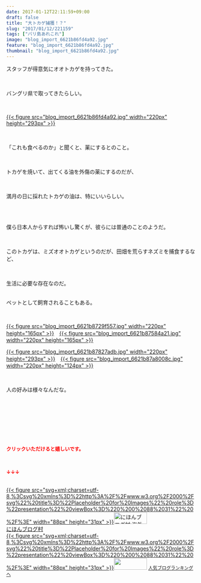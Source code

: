 ```yaml
---
date: 2017-01-12T22:11:59+09:00
draft: false
title: "大トカゲ捕獲！？"
slug: "2017/01/12/221159"
tags: ["バリ島あれこれ"]
image: "blog_import_6621b86fd4a92.jpg"
feature: "blog_import_6621b86fd4a92.jpg"
thumbnail: "blog_import_6621b86fd4a92.jpg"
---
```

<p>スタッフが得意気にオオトカゲを持ってきた。</p><p> </p><p>バングリ県で取ってきたらしい。</p><p> </p><p><a href="blog_import_6621b870e9115.jpg">{{< figure src="blog_import_6621b86fd4a92.jpg" width="220px" height="293px" >}}</a></p><p> </p><p>「これも食べるのか」と聞くと、薬にするとのこと。</p><p> </p><p>トカゲを焼いて、出てくる油を外傷の薬にするのだが、</p><p> </p><p>満月の日に採れたトカゲの油は、特にいいらしい。</p><p> </p><p><br/>僕ら日本人からすれば怖いし驚くが、彼らには普通のことのようだ。</p><p> </p><p>このトカゲは、ミズオオトカゲというのだが、田畑を荒らすネズミを捕食するなど、</p><p> </p><p>生活に必要な存在なのだ。</p><p><br/>ペットとして飼育されることもある。</p><p> </p><p><a href="blog_import_6621b873dac11.jpg">{{< figure src="blog_import_6621b8729f557.jpg" width="220px" height="165px" >}}</a>　<a href="blog_import_6621b8769a25c.jpg">{{< figure src="blog_import_6621b87584a21.jpg" width="220px" height="165px" >}}</a></p><p><a href="blog_import_6621b87947a12.jpg">{{< figure src="blog_import_6621b87827adb.jpg" width="220px" height="293px" >}}</a>　<a href="blog_import_6621b87bb5117.jpg">{{< figure src="blog_import_6621b87a8008c.jpg" width="220px" height="124px" >}}</a></p><p> </p><p>人の好みは様々なんだな。</p><p> </p><p> </p><p> </p><p> </p><p><font color="#ff0000" size="2"><strong>クリックいただけると嬉しいです。</strong></font></p><p></p><p> </p><p><font color="#ff0000" size="2"><strong>↓↓↓</strong></font></p><p><br/><a href="ranking.html?p_cid=01260127" target="_blank">{{< figure src="svg+xml;charset=utf-8,%3Csvg%20xmlns%3D%22http%3A%2F%2Fwww.w3.org%2F2000%2Fsvg%22%20title%3D%22Placeholder%20for%20Images%22%20role%3D%22presentation%22%20viewBox%3D%220%200%2088%2031%22%20%2F%3E" width="88px" height="31px" >}}<noscript><img width="88" height="31" alt="にほんブログ村 海外生活ブログ バリ島情報へ" src="https://img-proxy.blog-video.jp/images?url=http%3A%2F%2Foverseas.blogmura.com%2Fbali%2Fimg%2Fbali88_31.gif" border="0"></noscript></a><br/><a href="ranking.html?p_cid=01260127" target="_blank">にほんブログ村</a><br/><a title="人気ブログランキングへ" href="link.php?1804582">{{< figure src="svg+xml;charset=utf-8,%3Csvg%20xmlns%3D%22http%3A%2F%2Fwww.w3.org%2F2000%2Fsvg%22%20title%3D%22Placeholder%20for%20Images%22%20role%3D%22presentation%22%20viewBox%3D%220%200%2088%2031%22%20%2F%3E" width="88px" height="31px" >}}<noscript><img width="88" height="31" src="https://blog.with2.net/img/banner/banner_22.gif" border="0"></noscript></a> <a style="font-size: 12px;" href="link.php?1804582">人気ブログランキングへ</a></p>

